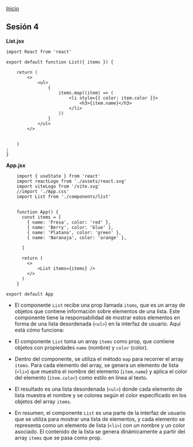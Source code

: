 <!-- No borrar o modificar -->
[Inicio](./index.md)

## Sesión 4


<!-- Su documentación aquí -->


**List.jsx**

    import React from 'react'
    
    export default function List({ items }) {
        
        return (
            <>
                <ul>
                    {
                        items.map((item) => (
                            <li style={{ color: item.color }}>
                                <h3>{item.name}</h3>
                            </li>
                        ))
                    }
                </ul>
            </>
    
    
        )
    ;
    }


**App.jsx**


        import { useState } from 'react'
        import reactLogo from './assets/react.svg'
        import viteLogo from '/vite.svg'
        //import './App.css'
        import List from './components/list'
        
        
        function App() {
          const items = [
            { name: 'Fresa', color: 'red' },
            { name: 'Berry', color: 'blue' },
            { name: 'Platano', color: 'green' },
            { name: 'Naranaja', color: 'orange' },
        
          ]
        
          return (
            <>
                <List items={items} />
            </>
          )
        }
    
    export default App


- El componente `List` recibe una prop llamada `items`, que es un array de objetos que contiene información sobre elementos de una lista. Este componente tiene la responsabilidad de mostrar estos elementos en forma de una lista desordenada (`<ul>`) en la interfaz de usuario. Aquí está cómo funciona:

-   El componente `List` toma un array `items` como prop, que contiene objetos con propiedades `name` (nombre) y `color` (color).
    
-   Dentro del componente, se utiliza el método `map` para recorrer el array `items`. Para cada elemento del array, se genera un elemento de lista (`<li>`) que muestra el nombre del elemento (`item.name`) y aplica el color del elemento (`item.color`) como estilo en línea al texto.
    
-   El resultado es una lista desordenada (`<ul>`) donde cada elemento de lista muestra el nombre y se colorea según el color especificado en los objetos del array `items`.
    

- En resumen, el componente `List` es una parte de la interfaz de usuario que se utiliza para mostrar una lista de elementos, y cada elemento se representa como un elemento de lista (`<li>`) con un nombre y un color asociado. El contenido de la lista se genera dinámicamente a partir del array `items` que se pasa como prop.



